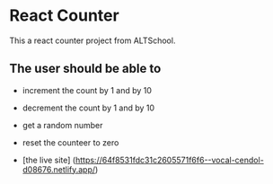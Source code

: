 # React Counter

This a react counter project from ALTSchool.

## The user should be able to
- increment the count by 1 and by 10
- decrement the count by 1 and by 10
- get a random number
- reset the counteer to zero


- [the live site] (https://64f8531fdc31c2605571f6f6--vocal-cendol-d08676.netlify.app/) 

